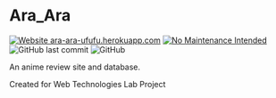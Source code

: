# Ara_Ara

[![Website ara-ara-ufufu.herokuapp.com](https://img.shields.io/website-up-down-green-red/https/ara-ara-ufufu.herokuapp.com.svg)](https://ara-ara-ufufu.herokuapp.com/)
[![No Maintenance Intended](http://unmaintained.tech/badge.svg)](http://unmaintained.tech/)
![GitHub last commit](https://img.shields.io/github/last-commit/ksdfg/ara-ara)
![GitHub](https://img.shields.io/github/license/ksdfg/ara-ara)

An anime review site and database.

Created for Web Technologies Lab Project
